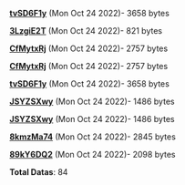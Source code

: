 [**tvSD6F1y**](/data/tvSD6F1y.txt) (Mon Oct 24 2022)- 3658 bytes

[**3LzgiE2T**](/data/3LzgiE2T.txt) (Mon Oct 24 2022)- 821 bytes

[**CfMytxRj**](/data/CfMytxRj.txt) (Mon Oct 24 2022)- 2757 bytes

[**CfMytxRj**](/data/CfMytxRj.txt) (Mon Oct 24 2022)- 2757 bytes

[**tvSD6F1y**](/data/tvSD6F1y.txt) (Mon Oct 24 2022)- 3658 bytes

[**JSYZSXwy**](/data/JSYZSXwy.txt) (Mon Oct 24 2022)- 1486 bytes

[**JSYZSXwy**](/data/JSYZSXwy.txt) (Mon Oct 24 2022)- 1486 bytes

[**8kmzMa74**](/data/8kmzMa74.txt) (Mon Oct 24 2022)- 2845 bytes

[**89kY6DQ2**](/data/89kY6DQ2.txt) (Mon Oct 24 2022)- 2098 bytes

**Total Datas**: 84